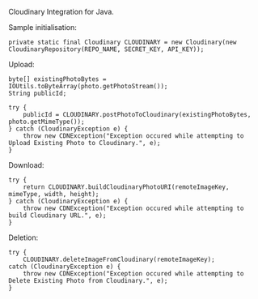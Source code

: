 Cloudinary Integration for Java.  

Sample initialisation:

	private static final Cloudinary CLOUDINARY = new Cloudinary(new CloudinaryRepository(REPO_NAME, SECRET_KEY, API_KEY));

Upload:

	byte[] existingPhotoBytes = IOUtils.toByteArray(photo.getPhotoStream());
	String publicId;

	try {
		publicId = CLOUDINARY.postPhotoToCloudinary(existingPhotoBytes, photo.getMimeType());
	} catch (CloudinaryException e) {
		throw new CDNException("Exception occured while attempting to Upload Existing Photo to Cloudinary.", e);
	}

Download:

	try {
		return CLOUDINARY.buildCloudinaryPhotoURI(remoteImageKey, mimeType, width, height);
	} catch (CloudinaryException e) {
		throw new CDNException("Exception occured while attempting to build Cloudinary URL.", e);
	}

Deletion:

	try {
		CLOUDINARY.deleteImageFromCloudinary(remoteImageKey);
	catch (CloudinaryException e) {
		throw new CDNException("Exception occured while attempting to Delete Existing Photo from Cloudinary.", e);
	}



